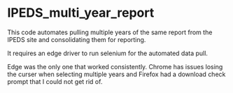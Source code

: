 # IPEDS_multi_year_report
This code automates pulling multiple years of the same report from the IPEDS site and consolidating them for reporting. 

It requires an edge driver to run selenium for the automated data pull. 

Edge was the only one that worked consistently. Chrome has issues losing the curser when selecting multiple years and 
Firefox had a download check prompt that I could not get rid of. 
